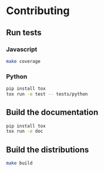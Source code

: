 # Contributing

## Run tests

### Javascript

```bash
make coverage
```

### Python

```bash
pip install tox
tox run -e test -- tests/python
```

## Build the documentation

```bash
pip install tox
tox run -e doc
```

## Build the distributions 

```bash
make build
```
